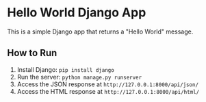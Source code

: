 # Hello World Django App

This is a simple Django app that returns a "Hello World" message.

## How to Run

1. Install Django: `pip install django`
2. Run the server: `python manage.py runserver`
3. Access the JSON response at `http://127.0.0.1:8000/api/json/`
4. Access the HTML response  at `http://127.0.0.1:8000/api/html/`
